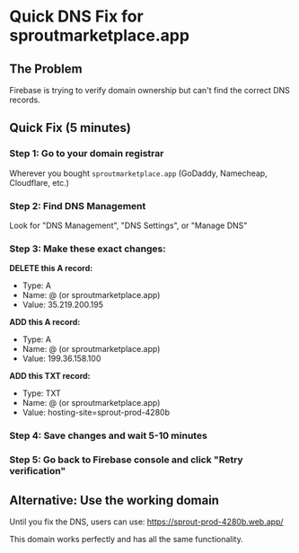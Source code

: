 # Quick DNS Fix for sproutmarketplace.app

## The Problem
Firebase is trying to verify domain ownership but can't find the correct DNS records.

## Quick Fix (5 minutes)

### Step 1: Go to your domain registrar
Wherever you bought `sproutmarketplace.app` (GoDaddy, Namecheap, Cloudflare, etc.)

### Step 2: Find DNS Management
Look for "DNS Management", "DNS Settings", or "Manage DNS"

### Step 3: Make these exact changes:

**DELETE this A record:**
- Type: A
- Name: @ (or sproutmarketplace.app)
- Value: 35.219.200.195

**ADD this A record:**
- Type: A  
- Name: @ (or sproutmarketplace.app)
- Value: 199.36.158.100

**ADD this TXT record:**
- Type: TXT
- Name: @ (or sproutmarketplace.app)
- Value: hosting-site=sprout-prod-4280b

### Step 4: Save changes and wait 5-10 minutes

### Step 5: Go back to Firebase console and click "Retry verification"

## Alternative: Use the working domain
Until you fix the DNS, users can use: https://sprout-prod-4280b.web.app/

This domain works perfectly and has all the same functionality.


